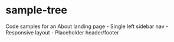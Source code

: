 # sample-tree
Code samples for an About landing page
    - Single left sidebar nav
    - Responsive layout
    - Placeholder header/footer
